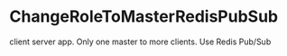 # ChangeRoleToMasterRedisPubSub
client server app. Only one master to more clients. Use Redis Pub/Sub
